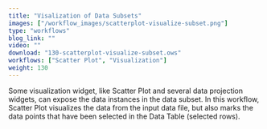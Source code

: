 ```yaml
---
title: "Visalization of Data Subsets"
images: ["/workflow_images/scatterplot-visualize-subset.png"]
type: "workflows"
blog_link: ""
video: ""
download: "130-scatterplot-visualize-subset.ows"
workflows: ["Scatter Plot", "Visualization"]
weight: 130
---
```


Some visualization widget, like Scatter Plot and several data projection widgets, can expose the data instances in the data subset. In this workflow, Scatter Plot visualizes the data from the input data file, but also marks the data points that have been selected in the Data Table (selected rows).
